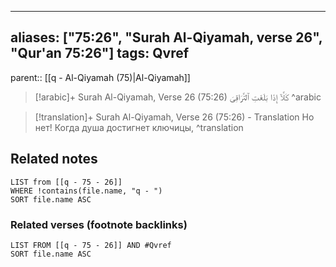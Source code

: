 
---
aliases: ["75:26", "Surah Al-Qiyamah, verse 26", "Qur'an 75:26"]
tags: Qvref
---

parent:: [[q - Al-Qiyamah (75)|Al-Qiyamah]]

> [!arabic]+ Surah Al-Qiyamah, Verse 26 (75:26)
> <span class="quran-arabic">كَلَّآ إِذَا بَلَغَتِ ٱلتَّرَاقِىَ</span>
^arabic

> [!translation]+ Surah Al-Qiyamah, Verse 26 (75:26) - Translation
> Но нет! Когда душа достигнет ключицы,
^translation



## Related notes
```dataview
LIST from [[q - 75 - 26]]
WHERE !contains(file.name, "q - ")
SORT file.name ASC
```

### Related verses (footnote backlinks)
```dataview
LIST FROM [[q - 75 - 26]] AND #Qvref
SORT file.name ASC
```


